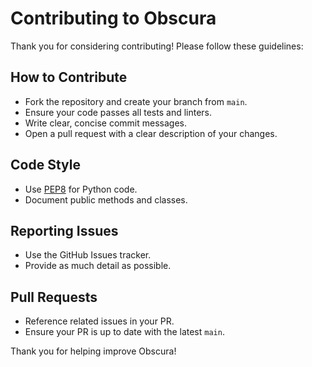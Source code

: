 # Contributing to Obscura

Thank you for considering contributing! Please follow these guidelines:

## How to Contribute

- Fork the repository and create your branch from `main`.
- Ensure your code passes all tests and linters.
- Write clear, concise commit messages.
- Open a pull request with a clear description of your changes.

## Code Style

- Use [PEP8](https://pep8.org/) for Python code.
- Document public methods and classes.

## Reporting Issues

- Use the GitHub Issues tracker.
- Provide as much detail as possible.

## Pull Requests

- Reference related issues in your PR.
- Ensure your PR is up to date with the latest `main`.

Thank you for helping improve Obscura!
